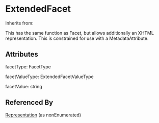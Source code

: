 
# ExtendedFacet

Inherits from: [](..//.md)



This has the same function as Facet, but allows additionally an XHTML representation. This is constrained for use with a MetadataAttribute.

## Attributes

facetType: FacetType

facetValueType: ExtendedFacetValueType

facetValue: string





## Referenced By

[Representation](Representation.md) (as nonEnumerated)


